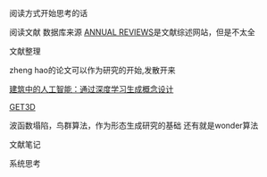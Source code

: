 阅读方式开始思考的话

阅读文献 数据库来源
[ANNUAL REVIEWS][def]是文献综述网站，但是不太全



文献整理

zheng hao的论文可以作为研究的开始,发散开来

[建筑中的人工智能：通过深度学习生成概念设计][def2]

[GET3D][def3]

波函数塌陷，鸟群算法，作为形态生成研究的基础
还有就是wonder算法

文献笔记


系统思考


[def]: https://www.annualreviews.org/
[def2]: https://journals.sagepub.com/doi/10.1177/1478077118800982
[def3]: https://github.com/nv-tlabs/GET3D